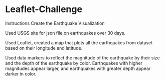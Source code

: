 # Leaflet-Challenge

Instructions
Create the Earthquake Visualization

Used USGS site for json file on earthquakes over 30 days. 

Used Leaflet, created a map that plots all the earthquakes from dataset based on their longitude and latitude.

Used data markers to reflect the magnitude of the earthquake by their size and the depth of the earthquake by color. Earthquakes with higher magnitudes appear larger, and earthquakes with greater depth appear darker in color.

